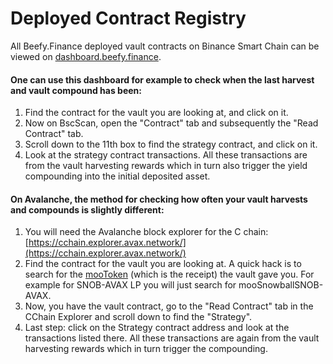 # Deployed Contract Registry

All Beefy.Finance deployed vault contracts on Binance Smart Chain can be viewed on [dashboard.beefy.finance](https://dashboard.beefy.finance).

#### One can use this dashboard for example to check when the last harvest and vault compound has been:

1. Find the contract for the vault you are looking at, and click on it.
2. Now on BscScan, open the "Contract" tab and subsequently the "Read Contract" tab.
3. Scroll down to the 11th box to find the strategy contract, and click on it.
4. Look at the strategy contract transactions. All these transactions are from the vault harvesting rewards which in turn also trigger the yield compounding into the initial deposited asset.

#### On Avalanche, the method for checking how often your vault harvests and compounds is slightly different:

1. You will need the Avalanche block explorer for the C chain: [https://cchain.explorer.avax.network/](https://cchain.explorer.avax.network/)
2. Find the contract for the vault you are looking at. A quick hack is to search for the [mooToken](https://docs.beefy.finance/beefyfinance/faq/products/vaults#what-are-mootokens-and-what-is-the-relationship-between-the-amount-of-mootokens-i-have-compared-to-my-deposited-tokens) (which is the receipt) the vault gave you. For example for SNOB-AVAX LP you will just search for mooSnowballSNOB-AVAX.
3. Now, you have the vault contract, go to the "Read Contract" tab in the CChain Explorer and scroll down to find the "Strategy". 
4. Last step: click on the Strategy contract address and look at the transactions listed there. All these transactions are again from the vault harvesting rewards which in turn trigger the compounding.